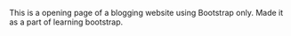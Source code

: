 This is a opening page of a blogging website using Bootstrap only. Made it as a part of learning bootstrap.
